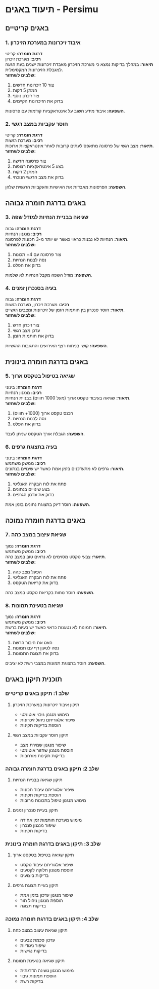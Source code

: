 # תיעוד באגים - Persimu

## באגים קריטיים

### 1. איבוד זיכרונות במערכת הזיכרון
**דרגת חומרה:** קריטי  
**רכיב:** מערכת זיכרון  
**תיאור:** במהלך בדיקות נמצא כי מערכת הזיכרון מאבדת זיכרונות ישנים בעת הגעה למגבלת הזיכרונות המקסימלית.  
**שלבים לשחזור:**
1. צור 10 זיכרונות חדשים
2. המתן 5 דקות
3. צור זיכרון נוסף
4. בדוק את הזיכרונות הקיימים

**השפעה:** איבוד מידע חשוב על אינטראקציות קודמות עם פרסונות.

### 2. חוסר עקביות במצב רגשי
**דרגת חומרה:** קריטי  
**רכיב:** מערכת רגשות  
**תיאור:** מצב רגשי של פרסונה מתאפס לעתים קרובות לאחר אינטראקציות ארוכות.  
**שלבים לשחזור:**
1. צור פרסונה חדשה
2. בצע 5 אינטראקציות רצופות
3. המתן 2 דקות
4. בדוק את מצב הרגשי הנוכחי

**השפעה:** הפרסונות מאבדות את האישיות והעקביות הרגשית שלהן.

## באגים בדרגת חומרה גבוהה

### 3. שגיאה בבניית הנחיות למודל שפה
**דרגת חומרה:** גבוה  
**רכיב:** מנגנון הנחיות  
**תיאור:** הנחיות לא נבנות כראוי כאשר יש יותר מ-3 תכונות לפרסונה.  
**שלבים לשחזור:**
1. צור פרסונה עם 4+ תכונות
2. נסה לבנות הנחיות
3. בדוק את הפלט

**השפעה:** מודל השפה מקבל הנחיות לא שלמות.

### 4. בעיה בסנכרון זמנים
**דרגת חומרה:** גבוה  
**רכיב:** מערכת זיכרון, מערכת רגשות  
**תיאור:** חוסר סנכרון בין חותמות הזמן של זיכרונות ומצבים רגשיים.  
**שלבים לשחזור:**
1. צור זיכרון חדש
2. עדכן מצב רגשי
3. בדוק את חותמות הזמן

**השפעה:** קושי בניתוח רצף האירועים והתגובות הרגשיות.

## באגים בדרגת חומרה בינונית

### 5. שגיאה בטיפול בטקסט ארוך
**דרגת חומרה:** בינוני  
**רכיב:** מנגנון הנחיות  
**תיאור:** שגיאה בעיבוד טקסט ארוך (מעל 1000 תווים) בבניית הנחיות.  
**שלבים לשחזור:**
1. הכנס טקסט ארוך (1000+ תווים)
2. נסה לבנות הנחיות
3. בדוק את הפלט

**השפעה:** הגבלת אורך הטקסט שניתן לעבד.

### 6. בעיה בתצוגת גרפים
**דרגת חומרה:** בינוני  
**רכיב:** ממשק משתמש  
**תיאור:** גרפים לא מתעדכנים בזמן אמת כאשר יש שינויים בנתונים.  
**שלבים לשחזור:**
1. פתח את לוח הבקרה האנליטי
2. בצע שינויים בנתונים
3. בדוק את עדכון הגרפים

**השפעה:** חוסר דיוק בתצוגת נתונים בזמן אמת.

## באגים בדרגת חומרה נמוכה

### 7. שגיאת עיצוב במצב כהה
**דרגת חומרה:** נמוך  
**רכיב:** ממשק משתמש  
**תיאור:** צבעי טקסט מסוימים לא נראים טוב במצב כהה.  
**שלבים לשחזור:**
1. הפעל מצב כהה
2. פתח את לוח הבקרה האנליטי
3. בדוק את קריאות הטקסט

**השפעה:** חוסר נוחות בקריאת טקסט במצב כהה.

### 8. שגיאה בטעינת תמונות
**דרגת חומרה:** נמוך  
**רכיב:** ממשק משתמש  
**תיאור:** תמונות לא נטענות כראוי כאשר יש בעיות ברשת.  
**שלבים לשחזור:**
1. האט את חיבור הרשת
2. נסה לטעון דף עם תמונות
3. בדוק את תצוגת התמונות

**השפעה:** חוסר בתצוגת תמונות במצבי רשת לא יציבים.

## תוכנית תיקון באגים

### שלב 1: תיקון באגים קריטיים
1. תיקון איבוד זיכרונות במערכת הזיכרון
   - מימוש מנגנון גיבוי אוטומטי
   - שיפור אלגוריתם ניהול זיכרונות
   - הוספת בדיקות תקינות

2. תיקון חוסר עקביות במצב רגשי
   - שיפור מנגנון שמירת מצב
   - הוספת מנגנון שחזור אוטומטי
   - בדיקות תקינות מורחבות

### שלב 2: תיקון באגים בדרגת חומרה גבוהה
1. תיקון שגיאה בבניית הנחיות
   - שיפור אלגוריתם עיבוד תכונות
   - הוספת בדיקות תקינות
   - מימוש מנגנון טיפול בתכונות מרובות

2. תיקון בעיית סנכרון זמנים
   - מימוש מערכת חותמות זמן אחידה
   - שיפור מנגנון סנכרון
   - בדיקות תקינות

### שלב 3: תיקון באגים בדרגת חומרה בינונית
1. תיקון שגיאה בטיפול בטקסט ארוך
   - שיפור אלגוריתם עיבוד טקסט
   - הוספת מנגנון חלוקה לקטעים
   - בדיקות ביצועים

2. תיקון בעיית תצוגת גרפים
   - שיפור מנגנון עדכון בזמן אמת
   - הוספת מנגנון ניהול תור
   - בדיקות תצוגה

### שלב 4: תיקון באגים בדרגת חומרה נמוכה
1. תיקון שגיאת עיצוב במצב כהה
   - עדכון סכמת צבעים
   - שיפור ניגודיות
   - בדיקות נגישות

2. תיקון שגיאה בטעינת תמונות
   - מימוש מנגנון טעינה הדרגתית
   - הוספת תמונות גיבוי
   - בדיקות רשת 